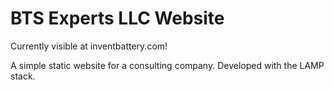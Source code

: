 # BTS Experts LLC Website

Currently visible at inventbattery.com!

A simple static website for a consulting company.
Developed with the LAMP stack.
